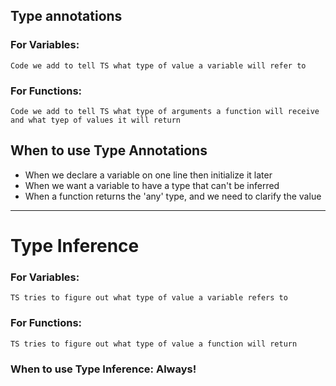 ## Type annotations

### For Variables: 
    Code we add to tell TS what type of value a variable will refer to
### For Functions:
    Code we add to tell TS what type of arguments a function will receive and what tyep of values it will return

## When to use Type Annotations

* When we declare a variable on one line then initialize it later
* When we want a variable to have a type that can't be inferred
* When a function returns the 'any' type, and we need to clarify the value

---
# Type Inference

### For Variables:
    TS tries to figure out what type of value a variable refers to

### For Functions:
    TS tries to figure out what type of value a function will return

### When to use Type Inference: Always!